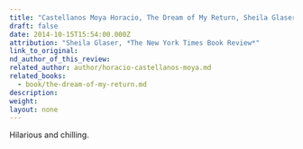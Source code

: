 ```yaml
---
title: "Castellanos Moya Horacio, The Dream of My Return, Sheila Glaser, *The New York Times Book Review*"
draft: false
date: 2014-10-15T15:54:00.000Z
attribution: "Sheila Glaser, *The New York Times Book Review*"
link_to_original:
nd_author_of_this_review:
related_author: author/horacio-castellanos-moya.md
related_books:
  - book/the-dream-of-my-return.md
description:
weight:
layout: none
---
```

Hilarious and chilling.

